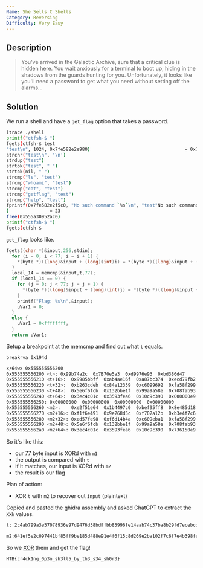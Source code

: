 ```yaml
---
Name: She Sells C Shells
Category: Reversing
Difficulty: Very Easy
---
```


## Description
>You've arrived in the Galactic Archive, sure that a critical clue is hidden here. You wait anxiously for a terminal to boot up, hiding in the shadows from the guards hunting for you. Unfortunately, it looks like you'll need a password to get what you need without setting off the alarms...

## Solution
We run a shell and have a `get_flag` option that takes a password.
```bash
ltrace ./shell 
printf("ctfsh-$ ")                                                      = 8
fgets(ctfsh-$ test
"test\n", 1024, 0x7fe582e2e980)                                   = 0x7ffd880fa6b0
strchr("test\n", '\n')                                                  = "\n"
strdup("test")                                                          = 0x555a30952ac0
strtok("test", " ")                                                     = "test"
strtok(nil, " ")                                                        = nil
strcmp("ls", "test")                                                    = -8
strcmp("whoami", "test")                                                = 3
strcmp("cat", "test")                                                   = -17
strcmp("getflag", "test")                                               = -13
strcmp("help", "test")                                                  = -12
fprintf(0x7fe582e2f5c0, "No such command `%s`\n", "test"No such command `test`
)               = 23
free(0x555a30952ac0)                                                    = <void>
printf("ctfsh-$ ")                                                      = 8
fgets(ctfsh-$ 
```

`get_flag` looks like.
```c
fgets((char *)&input,256,stdin);
  for (i = 0; i < 77; i = i + 1) {
    *(byte *)((long)&input + (long)(int)i) = *(byte *)((long)&input + (long)(int)i) ^ m1[(int)i];
  }
  local_14 = memcmp(&input,t,77);
  if (local_14 == 0) {
    for (j = 0; j < 77; j = j + 1) {
      *(byte *)((long)&input + (long)(int)j) = *(byte *)((long)&input + (long)(int)j) ^ m2[(int)j];
    }
    printf("Flag: %s\n",&input);
    uVar1 = 0;
  }
  else {
    uVar1 = 0xffffffff;
  }
  return uVar1;
```

Setup a breakpoint at the memcmp and find out what `t` equals.
```bash
breakrva 0x194d

x/64wx 0x555555556200
0x555555556200 <t>:	0x99b74a2c	0x7870e5a3	0xd9976e93	0xbd386d47
0x555555556210 <t+16>:	0x9985bbff	0xab4ae16f	0xa87bc374	0xecd79fb2
0x555555556220 <t+32>:	0xb263cdeb	0x84e12339	0xc6099692	0xfa58f299
0x555555556230 <t+48>:	0x5e6f6fcb	0x132bbe1f	0x99a9a58e	0x708fab93
0x555555556240 <t+64>:	0x3ec4c01c	0x3593fea6	0x10c9c390	0x000000e9
0x555555556250:	0x00000000	0x00000000	0x00000000	0x00000000
0x555555556260 <m2>:	0xe2f51e64	0x1b4497c0	0xbef95ff8	0x8e485d18
0x555555556270 <m2+16>:	0xf1f6e491	0x9e268d5c	0xf702a12b	0xb3e4f7c6
0x555555556280 <m2+32>:	0xed57fe98	0xf6d14b4a	0xc609eba1	0xfa58f299
0x555555556290 <m2+48>:	0x5e6f6fcb	0x132bbe1f	0x99a9a58e	0x708fab93
0x5555555562a0 <m2+64>:	0x3ec4c01c	0x3593fea6	0x10c9c390	0x736150e9
```

So it's like this:
- our 77 byte input is XORd with `m1`
- the output is compared with `t`
- if it matches, our input is XORd with `m2`
- the result is our flag

Plan of action:
- XOR `t` with `m2` to recover out `input` (plaintext)

Copied and pasted the ghidra assembly and asked ChatGPT to extract the `XXh` values.
```txt
t: 2c4ab799a3e57078936e97d9476d38bdffbb85996fe14aab74c37ba8b29fd7ecebcd63b23923e184929609c699f258facb6f6f5e1fbe2b138ea5a99993ab8f701cc0c43ea6fe933590c3c910e9

m2:641ef5e2c097441bf85ff9be185d488e91e4f6f15c8d269e2ba102f7c6f7e4b398fe57ed4a4bd1f6a1eb09c699f258facb6f6f5e1fbe2b138ea5a99993ab8f701cc0c43ea6fe933590c3c910e9
```

So we [XOR](https://gchq.github.io/CyberChef/#recipe=From_Hex('Auto')XOR(%7B'option':'Hex','string':'641ef5e2c097441bf85ff9be185d488e91e4f6f15c8d269e2ba102f7c6f7e4b398fe57ed4a4bd1f6a1eb09c699f258facb6f6f5e1fbe2b138ea5a99993ab8f701cc0c43ea6fe933590c3c910e9'%7D,'Standard',false)&input=MmM0YWI3OTlhM2U1NzA3ODkzNmU5N2Q5NDc2ZDM4YmRmZmJiODU5OTZmZTE0YWFiNzRjMzdiYThiMjlmZDdlY2ViY2Q2M2IyMzkyM2UxODQ5Mjk2MDljNjk5ZjI1OGZhY2I2ZjZmNWUxZmJlMmIxMzhlYTVhOTk5OTNhYjhmNzAxY2MwYzQzZWE2ZmU5MzM1OTBjM2M5MTBlOQ) them and get the flag!

`HTB{cr4ck1ng_0p3n_sh3ll5_by_th3_s34_sh0r3}`